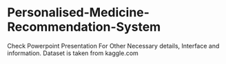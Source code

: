 # Personalised-Medicine-Recommendation-System
Check Powerpoint Presentation For Other Necessary details, Interface and information. Dataset is taken from kaggle.com
